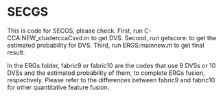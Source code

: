 # SECGS
This is code for SECGS, please check.
First, run C-CCA:NEW_clusterccaCsvd.m to get DVS.
Second, run getscore: to get the estimated probability for DVS. 
Third, run ERGS:mainnew.m to get final result.

In the ERGs folder, fabric9 or fabric10 are the codes that use 9 DVSs or 10 DVSs and the estimated probability of them, to complete ERGs fusion, respectively. Please refer to the differences between fabric9 and fabric10 for other quantitative feature fusion.
